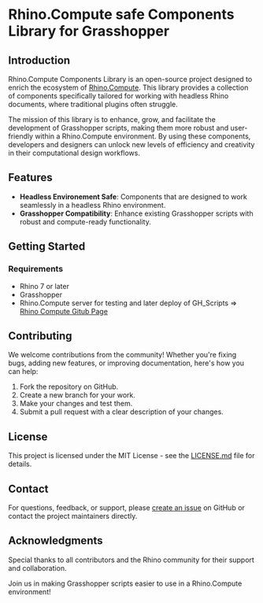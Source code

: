 # Rhino.Compute safe Components Library for Grasshopper

## Introduction

Rhino.Compute Components Library is an open-source project designed to enrich the ecosystem of [Rhino.Compute](https://www.rhino3d.com/compute). This library provides a collection of components specifically tailored for working with headless Rhino documents, where traditional plugins often struggle. 

The mission of this library is to enhance, grow, and facilitate the development of Grasshopper scripts, making them more robust and user-friendly within a Rhino.Compute environment. By using these components, developers and designers can unlock new levels of efficiency and creativity in their computational design workflows.

## Features

- **Headless Environement Safe**: Components that are designed to work seamlessly in a headless Rhino environment.
- **Grasshopper Compatibility**: Enhance existing Grasshopper scripts with robust and compute-ready functionality.

## Getting Started

### Requirements

- Rhino 7 or later
- Grasshopper
- Rhino.Compute server for testing and later deploy of GH_Scripts => [Rhino Compute Gitub Page](https://github.com/mcneel/compute.rhino3d)

## Contributing

We welcome contributions from the community! Whether you're fixing bugs, adding new features, or improving documentation, here's how you can help:

1. Fork the repository on GitHub.
2. Create a new branch for your work.
3. Make your changes and test them.
4. Submit a pull request with a clear description of your changes.

## License

This project is licensed under the MIT License - see the [LICENSE.md](https://github.com/TheVessen/Headless-Lib/blob/master/LICENSE.txt) file for details.

## Contact

For questions, feedback, or support, please [create an issue](https://github.com/TheVessen/Headless-Lib/issues) on GitHub or contact the project maintainers directly.

## Acknowledgments

Special thanks to all contributors and the Rhino community for their support and collaboration.

Join us in making Grasshopper scripts easier to use in a Rhino.Compute environment!
